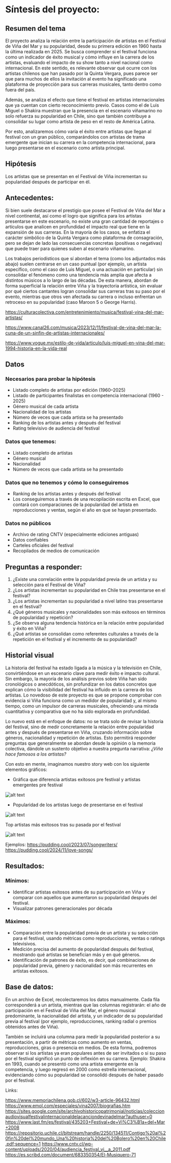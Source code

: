 # Síntesis del proyecto: 

## Resumen del tema 
El proyecto analiza la relación entre la participación de artistas en el Festival de Viña del Mar y su popularidad, desde su primera edición en 1960 hasta la última realizada en 2025. Se busca comprender si el festival funciona como un indicador de éxito musical y cómo influye en la carrera de los artistas, evaluando el impacto de su show tanto a nivel nacional como internacional. En este sentido, es relevante observar qué ocurre con los artistas chilenos que han pasado por la Quinta Vergara, pues parece ser que para muchos de ellos la invitación al evento ha significado una plataforma de proyección para sus carreras musicales, tanto dentro como fuera del país. 

Además, se analiza el efecto que tiene el festival en artistas internacionales que ya cuentan con cierto reconocimiento previo. Casos como el de Luis Miguel o Shakira muestran que la presencia en el escenario viñamarino no solo refuerza su popularidad en Chile, sino que también contribuye a consolidar su lugar como artista de peso en el resto de América Latina. 

Por esto, analizaremos cómo varía el éxito entre artistas que llegan al festival con un gran público, comparándolos con artistas de trama emergente que inician su carrera en la competencia internacional, para luego presentarse en el escenario como artista principal. 

## Hipótesis 
Los artistas que se presentan en el Festival de Viña incrementan su popularidad después de participar en él.

## Antecedentes: 
Si bien suele destacarse el prestigio que posee el Festival de Viña del Mar a nivel continental, así como el logro que significa para los artistas presentarse en este escenario, no existe una gran cantidad de reportajes o artículos que analicen en profundidad el impacto real que tiene en la expansión de sus carreras. En la mayoría de los casos, se enfatiza el carácter simbólico de la Quinta Vergara como plataforma de consagración, pero se dejan de lado las consecuencias concretas (positivas o negativas) que puede traer para quienes suben al escenario viñamarino.

Los trabajos periodísticos que sí abordan el tema (como los adjuntados más abajo) suelen centrarse en un caso puntual (por ejemplo, un artista específico, como el caso de Luis Miguel, o una actuación en particular) sin consolidar el fenómeno como una tendencia más amplia que afecta a distintos músicos a lo largo de las décadas. De esta manera, abordan de forma superficial la relación entre Viña y la trayectoria artística, sin evaluar por qué ciertos cantantes logran consolidar sus carreras tras su paso por el evento, mientras que otros ven afectada su carrera o incluso enfrentan un retroceso en su popularidad (caso Maroon 5 o George Harris).

https://culturacolectiva.com/entretenimiento/musica/festival-vina-del-mar-artistas/

https://www.canal26.com/musica/2023/12/11/festival-de-vina-del-mar-la-cuna-de-un-sinfin-de-artistas-internacionales/

https://www.vogue.mx/estilo-de-vida/articulo/luis-miguel-en-vina-del-mar-1994-historia-en-la-vida-real

## Datos 

### Necesarios para probar la hipótesis
- Listado completo de artistas por edición (1960–2025)
- Listado de participantes finalistas en competencia internacional (1960 - 2025)
- Género musical de cada artista
- Nacionalidad de los artistas
- Número de veces que cada artista se ha presentado
- Ranking de los artistas antes y después del festival 
- Rating televisivo de audiencia del festival
### Datos que tenemos: 
- Listado completo de artistas 
- Género musical
- Nacionalidad
- Número de veces que cada artista se ha presentado
### Datos que no tenemos y cómo lo conseguiremos
- Ranking de los artistas antes y después del festival
- Los conseguiremos a través de una recopilación escrita en Excel, que contará con comparaciones de la popularidad del artista en reproducciones y ventas, según el año en que se hayan presentado. 
### Datos no públicos
- Archivo de rating CNTV (especialmente ediciones antiguas) 
- Datos confiables
- Carteles oficiales del festival
- Recopilados de medios de comunicación

## Preguntas a responder: 
1. ¿Existe una correlación entre la popularidad previa de un artista y su selección para el Festival de Viña?
2. ¿Los artistas incrementan su popularidad en Chile tras presentarse en el festival?
3. ¿Los artistas incrementan su popularidad a nivel latino tras presentarse en el festival?
4. ¿Qué géneros musicales y nacionalidades son más exitosos en términos de popularidad y repetición?
5. ¿Se observa alguna tendencia histórica en la relación entre popularidad y éxito en Viña?
6. ¿Qué artistas se consolidan como referentes culturales a través de la repetición en el festival y el incremento de su popularidad?

## Historial visual

La historia del festival ha estado ligada a la música y la televisión en Chile, convirtiéndose en un escenario clave para medir éxito e impacto cultural. Sin embargo, la mayoría de los análisis previos sobre Viña han sido cronológicos o anecdóticos, sin profundizar en los datos concretos que explican cómo la visibilidad del festival ha influido en la carrera de los artistas. Lo novedoso de este proyecto es que se propone comprobar con evidencia si Viña funciona como un medidor de popularidad y, al mismo tiempo, como un impulsor de carreras musicales, ofreciendo una mirada cuantitativa y comparativa que no ha sido explorada en profundidad.

Lo nuevo está en el enfoque de datos: no se trata solo de revisar la historia del festival, sino de medir concretamente la relación entre popularidad antes y después de presentarse en Viña, cruzando información sobre géneros, nacionalidad y repetición de artistas. Esto permitirá responder preguntas que generalmente se abordan desde la opinión o la memoria colectiva, dándole un sustento objetivo a nuestra pregunta narrativa: *¿Viña hace famosos a los artistas?*

Con esto en mente, imaginamos nuestro story web con los siguiente elementos gráficos: 

- Gráfica que diferencia artistas exitosos pre festival y artistas emergentes pre festival 

![alt text](Comparación.png)

- Popularidad de los artistas luego de presentarse en el festival 

![alt text](Ranking.png)

Top artistas más exitosos tras su pasada por el festival

![alt text](Ppopularidad.png)

Ejemplos:
https://pudding.cool/2023/07/songwriters/
https://pudding.cool/2024/11/love-songs/

## Resultados: 

### Mínimos: 
- Identificar artistas exitosos antes de su participación en Viña y comparar con aquellos que aumentaron su popularidad después del festival.
- Visualizar patrones generacionales por década 

### Máximos: 
- Comparación entre la popularidad previa de un artista y su selección para el festival, usando métricas como reproducciones, ventas o ratings televisivos.
- Medición precisa del aumento de popularidad después del festival, mostrando qué artistas se benefician más y en qué géneros.
- Identificación de patrones de éxito, es decir, qué combinaciones de popularidad previa, género y nacionalidad son más recurrentes en artistas exitosos.


## Base de datos:

En un archivo de Excel, recolectaremos los datos manualmente. Cada fila corresponderá a un artista, mientras que las columnas registrarán: el año de participación en el Festival de Viña del Mar, el género musical predominante, la nacionalidad del artista, y un indicador de su popularidad previa al festival (por ejemplo, reproducciones, ranking radial o premios obtenidos antes de Viña). 

También se incluirá una columna para medir la popularidad posterior a su presentación, a partir de métricas como aumento en ventas, reproducciones, giras o presencia en medios. De esta forma, podremos observar si los artistas ya eran populares antes de ser invitados o si su paso por el festival significó un punto de inflexión en su carrera. Ejemplo: Shakira en 1993, cuando se presentó como una artista emergente en la competencia, y luego regresó en 2000 como estrella internacional, evidenciando cómo su popularidad se consolidó después de haber pasado por el festival.

Links: 

https://www.memoriachilena.gob.cl/602/w3-article-96432.html
https://www.emol.com/especiales/vina2007/biografias.htm
https://sites.google.com/site/archivohistoricopatrimonial/noticias/coleccionaudiovisualfestivalinternacionaldelacanciondevinadelmar?authuser=0
https://www.last.fm/es/festival/435203+Festival+de+Vi%C3%B1a+del+Mar+2008
https://repositorio.uchile.cl/bitstream/handle/2250/134511/Contigo%20al%20fin%20del%20mundo_Una%20historia%20del%20Bolero%20en%20Chile.pdf;sequence=1
https://www.cntv.cl/wp-content/uploads/2020/04/audiencia_festival_vi__a_2011.pdf
https://es.scribd.com/document/683350354/El-Musiquero-71










